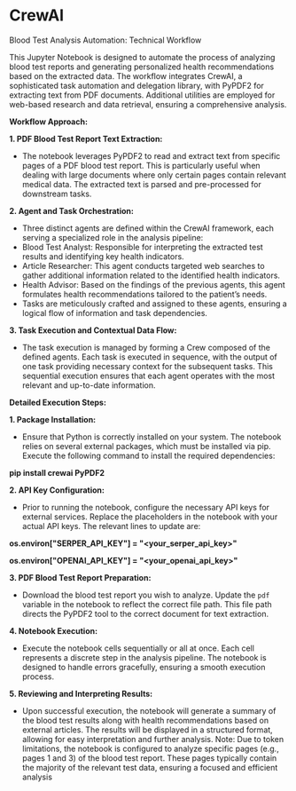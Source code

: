 # CrewAI
Blood Test Analysis Automation: Technical Workflow

This Jupyter Notebook is designed to automate the process of analyzing blood test reports and
generating personalized health recommendations based on the extracted data. The workflow
integrates CrewAI, a sophisticated task automation and delegation library, with PyPDF2 for
extracting text from PDF documents. Additional utilities are employed for web-based research
and data retrieval, ensuring a comprehensive analysis.

**Workflow Approach:**

**1. PDF Blood Test Report Text Extraction:**
- The notebook leverages PyPDF2 to read and extract text from specific pages of a PDF blood
test report. This is particularly useful when dealing with large documents where only certain
pages contain relevant medical data. The extracted text is parsed and pre-processed for
downstream tasks.

**2. Agent and Task Orchestration:**
- Three distinct agents are defined within the CrewAI framework, each serving a specialized
role in the analysis pipeline:
- Blood Test Analyst: Responsible for interpreting the extracted test results and identifying
key health indicators.
- Article Researcher: This agent conducts targeted web searches to gather additional
information related to the identified health indicators.
- Health Advisor: Based on the findings of the previous agents, this agent formulates health
recommendations tailored to the patient’s needs.
- Tasks are meticulously crafted and assigned to these agents, ensuring a logical flow of
information and task dependencies.

**3. Task Execution and Contextual Data Flow:**
- The task execution is managed by forming a Crew composed of the defined agents. Each
task is executed in sequence, with the output of one task providing necessary context for the
subsequent tasks. This sequential execution ensures that each agent operates with the most
relevant and up-to-date information.

**Detailed Execution Steps:**

**1. Package Installation:**
- Ensure that Python is correctly installed on your system. The notebook relies on several
external packages, which must be installed via pip. Execute the following command to install the
required dependencies:

**pip install crewai PyPDF2**

**2. API Key Configuration:**
- Prior to running the notebook, configure the necessary API keys for external services.
Replace the placeholders in the notebook with your actual API keys. The relevant lines to
update are:

**os.environ["SERPER_API_KEY"] = "<your_serper_api_key>"**

**os.environ["OPENAI_API_KEY"] = "<your_openai_api_key>"**
  
**3. PDF Blood Test Report Preparation:**
- Download the blood test report you wish to analyze. Update the `pdf` variable in the
notebook to reflect the correct file path. This file path directs the PyPDF2 tool to the correct
document for text extraction.

**4. Notebook Execution:**
- Execute the notebook cells sequentially or all at once. Each cell represents a discrete step in
the analysis pipeline. The notebook is designed to handle errors gracefully, ensuring a smooth
execution process.

**5. Reviewing and Interpreting Results:**
- Upon successful execution, the notebook will generate a summary of the blood test results
along with health recommendations based on external articles. The results will be displayed in a
structured format, allowing for easy interpretation and further analysis.
Note: Due to token limitations, the notebook is configured to analyze specific pages (e.g., pages
1 and 3) of the blood test report. These pages typically contain the majority of the relevant test
data, ensuring a focused and efficient analysis
